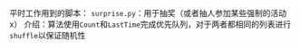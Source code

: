 平时工作用到的脚本：
`surprise.py`：用于抽奖（或者抽人参加某些强制的活动x）
介绍：算法使用`Count`和`LastTime`完成优先队列，对于两者都相同的列表进行`shuffle`以保证随机性